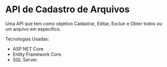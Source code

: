 # API de Cadastro de Arquivos

Uma API que tem como objetivo Cadastrar, Editar, Excluir e Obter todos ou um arquivo em específico.

Tecnologias Usadas:
- ASP NET Core.
- Entity Framework Core.
- SQL Server. 
